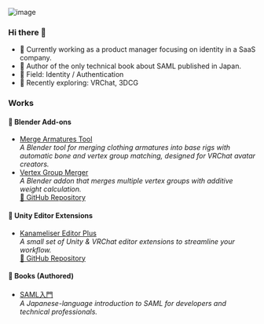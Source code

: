 ![image](https://github.com/kxn4t/kxn4t/assets/20788898/fb3318fb-985d-4fb6-8db7-1122673450b9)

### Hi there 👋
- 🔭 Currently working as a product manager focusing on identity in a SaaS company. 
- 🏯 Author of the only technical book about SAML published in Japan. 
- 🎨 Field: Identity / Authentication
- 👯 Recently exploring: VRChat, 3DCG

### Works
#### 🧩 Blender Add-ons
- [Merge Armatures Tool](https://kanameliser.booth.pm/items/6551022)  
  *A Blender tool for merging clothing armatures into base rigs with automatic bone and vertex group matching, designed for VRChat avatar creators.*
- [Vertex Group Merger](https://kanameliser.booth.pm/items/6853101)  
  *A Blender addon that merges multiple vertex groups with additive weight calculation.*  
  [🔗 GitHub Repository](https://github.com/kxn4t/vertex-group-merger)

#### 🧰 Unity Editor Extensions  
- [Kanameliser Editor Plus](https://kanameliser.booth.pm/items/6751267)  
  *A small set of Unity & VRChat editor extensions to streamline your workflow.*  
  [🔗 GitHub Repository](https://github.com/kxn4t/kanameliser-editor-plus)

#### 📖 Books (Authored)
- [SAML入門](https://nextpublishing.jp/book/15069.html)  
  *A Japanese-language introduction to SAML for developers and technical professionals.*

<!--
**kxn4t/kxn4t** is a ✨ _special_ ✨ repository because its `README.md` (this file) appears on your GitHub profile.

Here are some ideas to get you started:

- 🔭 I’m currently working on ...
- 🌱 I’m currently learning ...
- 👯 I’m looking to collaborate on ...
- 🤔 I’m looking for help with ...
- 💬 Ask me about ...
- 📫 How to reach me: ...
- 😄 Pronouns: ...
- ⚡ Fun fact: ...
-->
